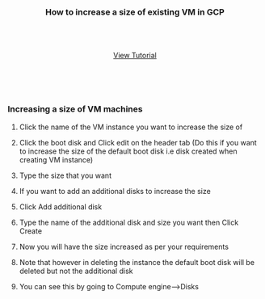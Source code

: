 

<p align="center">
  <h3 align="center">How to increase a size of existing VM in GCP</h3>

  <p align="center">
    <br />
    <br />
    <br />
    <a href="https://youtu.be/zvzKSZLvseU">View Tutorial</a>
  </p>
</p>


<br />
<br />
<br />




### Increasing a size of VM machines

1. Click the name of the VM instance you want to increase the size of


2. Click the boot disk and Click edit on the header tab (Do this if you want to increase the size of the default boot disk i.e disk created when creating VM instance)
   
   
3. Type the size that you want 
  
  
4. If you want to add an additional disks to increase the size
   
   
5. Click Add additional disk


6. Type the name of the additional disk and size you want then Click Create


7. Now you will have the size increased as per your requirements


8. Note that however in deleting the instance the default boot disk will be deleted but not the additional disk


9. You can see this by going to Compute engine-->Disks









